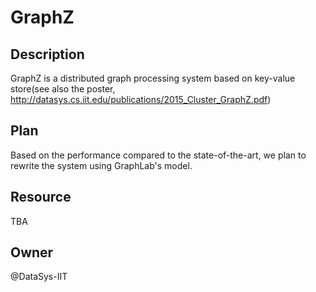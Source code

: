 # GraphZ

## Description

GraphZ is a distributed graph processing system based on key-value store(see also the poster, http://datasys.cs.iit.edu/publications/2015_Cluster_GraphZ.pdf)

## Plan

Based on the performance compared to the state-of-the-art, we plan to rewrite the system using GraphLab's model.

## Resource

TBA

## Owner

@DataSys-IIT
